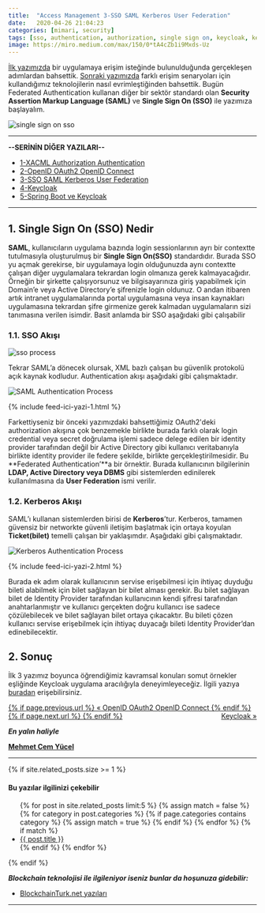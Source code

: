 ```yaml
---
title:  "Access Management 3-SSO SAML Kerberos User Federation"
date:   2020-04-26 21:04:23
categories: [mimari, security]
tags: [sso, authentication, authorization, single sign on, keycloak, kerberos, oauth2, oauth, openid, connect, ldap, federation, türkçe, yazılım, blog, blogger, nedir, örnek, nasıl yapılır, mehmet cem yücel]
image: https://miro.medium.com/max/150/0*tA4cZb1i9Mxds-Uz
---
```


[İlk yazımızda](https://www.mehmetcemyucel.com/2020/Access-Management-1-XACML-Authorization-Authentication/) bir uygulamaya erişim isteğinde bulunulduğunda gerçekleşen adımlardan bahsettik. [Sonraki yazımızda](https://www.mehmetcemyucel.com/2020/Access-Management-2-OpenID-OAuth2-OpenID-Connect/) farklı erişim senaryoları için kullandığımız teknolojilerin nasıl evrimleştiğinden bahsettik. Bugün Federated Authentication kullanan diğer bir sektör standardı olan **Security Assertion Markup Language (SAML)** ve **Single Sign On (SSO)** ile yazımıza başlayalım.

![single sign on sso](https://miro.medium.com/max/1020/0*tA4cZb1i9Mxds-Uz)

---

**--SERİNİN DİĞER YAZILARI--**

- [1-XACML Authorization Authentication](https://www.mehmetcemyucel.com/2020/Access-Management-1-XACML-Authorization-Authentication/)
- [2-OpenID OAuth2 OpenID Connect](https://www.mehmetcemyucel.com/2020/Access-Management-2-OpenID-OAuth2-OpenID-Connect/)
- [3-SSO SAML Kerberos User Federation](https://www.mehmetcemyucel.com/2020/Access-Management-3-SSO-SAML-Kerberos-User-Federation/)
- [4-Keycloak](https://www.mehmetcemyucel.com/2020/Access-Management-4-Keycloak/)
- [5-Spring Boot ve Keycloak](https://www.mehmetcemyucel.com/2020/Access-Management-5-Spring-RestTemplate-Feign-Keycloak/)

---

## 1. Single Sign On (SSO) Nedir

**SAML**, kullanıcıların uygulama bazında login sessionlarının ayrı bir contextte tutulmasıyla oluşturulmuş bir **Single Sign On(SSO)** standardıdır. Burada SSO yu açmak gerekirse, bir uygulamaya login olduğunuzda aynı contextte çalışan diğer uygulamalara tekrardan login olmanıza gerek kalmayacağıdır. Örneğin bir şirkette çalışıyorsunuz ve bilgisayarınıza giriş yapabilmek için Domain’e veya Active Directory’e şifrenizle login oldunuz. O andan itibaren artık intranet uygulamalarında portal uygulamasına veya insan kaynakları uygulamasına tekrardan şifre girmenize gerek kalmadan uygulamaların sizi tanımasına verilen isimdir. Basit anlamda bir SSO aşağıdaki gibi çalışabilir

### 1.1. SSO Akışı

![sso process](https://miro.medium.com/max/1235/1*bOtq30aQI2_tComa_dMezg.png)

Tekrar SAML’a dönecek olursak, XML bazlı çalışan bu güvenlik protokolü açık kaynak kodludur. Authentication akışı aşağıdaki gibi çalışmaktadır.

![SAML Authentication Process](https://miro.medium.com/max/1345/1*7zleRist5o_p8NJtbZf5oA.png)

{% include feed-ici-yazi-1.html %}

Farkettiyseniz bir önceki yazımızdaki bahsettiğimiz OAuth2'deki authorization akışına çok benzemekle birlikte burada farklı olarak login credential veya secret doğrulama işlemi sadece delege edilen bir identity provider tarafından değil bir Active Directory gibi kullanıcı veritabanıyla birlikte identity provider ile federe şekilde, birlikte gerçekleştirilmesidir. Bu **Federated Authentication’**a bir örnektir. Burada kullanıcının bilgilerinin **LDAP, Active Directory veya DBMS** gibi sistemlerden edinilerek kullanılmasına da **User Federation** ismi verilir.

### 1.2. Kerberos Akışı

SAML’ı kullanan sistemlerden birisi de **Kerberos**’tur. Kerberos, tamamen güvensiz bir networkte güvenli iletişim başlatmak için ortaya koyulan **Ticket(bilet)** temelli çalışan bir yaklaşımdır. Aşağıdaki gibi çalışmaktadır.

![Kerberos Authentication Process](https://miro.medium.com/max/971/1*VsOhg01a3Gr1qma4Mcv3hQ.png)

{% include feed-ici-yazi-2.html %}

Burada ek adım olarak kullanıcının servise erişebilmesi için ihtiyaç duyduğu bileti alabilmek için bilet sağlayan bir bilet alması gerekir. Bu bilet sağlayan bilet de Identity Provider tarafından kullanıcının kendi şifresi tarafından anahtarlanmıştır ve kullanıcı gerçekten doğru kullanıcı ise sadece çözülebilecek ve bilet sağlayan bilet ortaya çıkacaktır. Bu bileti çözen kullanıcı servise erişebilmek için ihtiyaç duyacağı bileti Identity Provider’dan edinebilecektir.

## 2. Sonuç

İlk 3 yazımız boyunca öğrendiğimiz kavramsal konuları somut örnekler eşliğinde Keycloak uygulama aracılığıyla deneyimleyeceğiz. İlgili yazıya [buradan](https://www.mehmetcemyucel.com/2020/Access-Management-4-Keycloak/) erişebilirsiniz.

<div class="PageNavigation">
    <p style="text-align:left; text-decoration: underline;">
        {% if page.previous.url %}
             <a href="{{page.previous.url}}">&laquo; OpenID OAuth2 OpenID Connect</a>
        {% endif %}
        {% if page.next.url %}
            <span style="float:right; text-decoration: underline;">
                <a href="{{page.next.url}}">Keycloak &raquo;</a>
        </span>
        {% endif %}
    </p>
</div>

**_En yalın haliyle_**

[**Mehmet Cem Yücel**](https://www.mehmetcemyucel.com)

---

{% if site.related_posts.size >= 1 %}
<div>
  <h4>Bu yazılar ilgilinizi çekebilir</h4>
  <ul>
  {% for post in site.related_posts limit:5 %}
  {% assign match = false %}
  {% for category in post.categories %}
    {% if page.categories contains category %}
      {% assign match = true %}
    {% endif %}
  {% endfor %}
  {% if match %}
    <li><a href="{{ post.url }}">{{ post.title }}</a></li>
  {% endif %}
{% endfor %}
  </ul>
</div>
{% endif %}

**_Blockchain teknolojisi ile ilgileniyor iseniz bunlar da hoşunuza gidebilir:_**

- [BlockchainTurk.net yazıları](https://www.mehmetcemyucel.com/categories/#blockchain)

---
